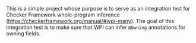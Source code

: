 This is a simple project whose purpose is to serve as an integration
test for Checker Framework whole-program inference 
(https://checkerframework.org/manual/#wpi-many). The goal of
this integration test is to make sure that WPI can infer
`@Owning` annotations for owning fields.